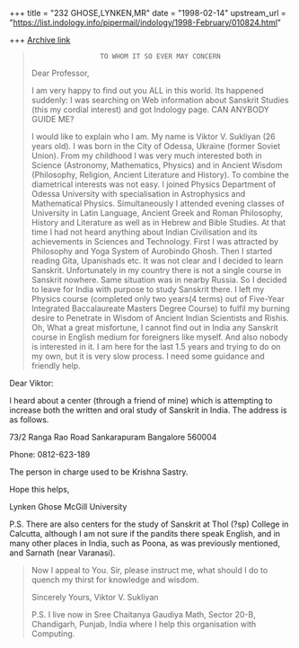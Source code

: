 +++
title = "232 GHOSE,LYNKEN,MR"
date = "1998-02-14"
upstream_url = "https://list.indology.info/pipermail/indology/1998-February/010824.html"

+++
[Archive link](https://list.indology.info/pipermail/indology/1998-February/010824.html)

>                      TO WHOM IT SO EVER MAY CONCERN
>
>
>Dear Professor,
>
>I am very happy to find out you ALL in this world. Its happened suddenly: I
>was searching on Web information about Sanskrit Studies (this my cordial
>interest) and got Indology page. CAN ANYBODY GUIDE ME?
>
>I would like to explain who I am. My name is
>Viktor V. Sukliyan (26 years old). I was born in the City of Odessa,
>Ukraine (former Soviet Union). From my childhood I was very much
>interested both in Science (Astronomy, Mathematics, Physics) and in
>Ancient Wisdom (Philosophy, Religion, Ancient Literature and History).
>To combine the diametrical interests was not easy. I joined Physics
>Department of Odessa University with specialisation in Astrophysics and
>Mathematical Physics.
>Simultaneously I attended evening classes of University in Latin
>Language, Ancient Greek and Roman Philosophy, History and Literature as
>well as in Hebrew and Bible Studies. At that time I had not heard
>anything about Indian Civilisation and its achievements in Sciences and
>Technology. First I was attracted by Philosophy and Yoga System of
>Aurobindo Ghosh. Then I started reading Gita, Upanishads etc. It was not
>clear and I decided to learn Sanskrit. Unfortunately in my country there
>is not a single course in Sanskrit nowhere. Same situation was in nearby
>Russia. So I decided to leave for India with purpose to study Sanskrit
>there. I left my Physics course (completed only two years(4 terms) out of
>Five-Year Integrated Baccalaureate Masters Degree Course) to fulfil my
>burning desire to Penetrate in Wisdom of Ancient Indian Scientists and
>Rishis. Oh, What a great misfortune, I cannot find out in India any
>Sanskrit course in English medium for foreigners like myself. And also
>nobody is interested in it. I am here for the last
>1.5 years and trying to do on my own, but it is very slow process. I need
>some guidance and friendly help.
>

Dear Viktor:

I heard about a center (through a friend of mine) which is attempting
to increase both the written and oral study of Sanskrit in India. The
address is as follows.

73/2 Ranga Rao Road
Sankarapuram
Bangalore 560004

Phone: 0812-623-189

The person in charge used to be Krishna Sastry.

Hope this helps,

Lynken Ghose
McGill University

P.S. There are also centers for the study of Sanskrit at Thol (?sp)
College in Calcutta, although I am not sure if the pandits there
speak English, and in many other places in India, such as Poona, as
was previously  mentioned, and Sarnath (near Varanasi).


>Now I appeal to You. Sir, please instruct me, what
>should I do to quench my thirst for knowledge and wisdom.
>
>Sincerely Yours,
>Viktor V. Sukliyan
>
>P.S. I live now in Sree Chaitanya Gaudiya Math, Sector 20-B, Chandigarh,
>Punjab, India where I help this organisation with Computing.



